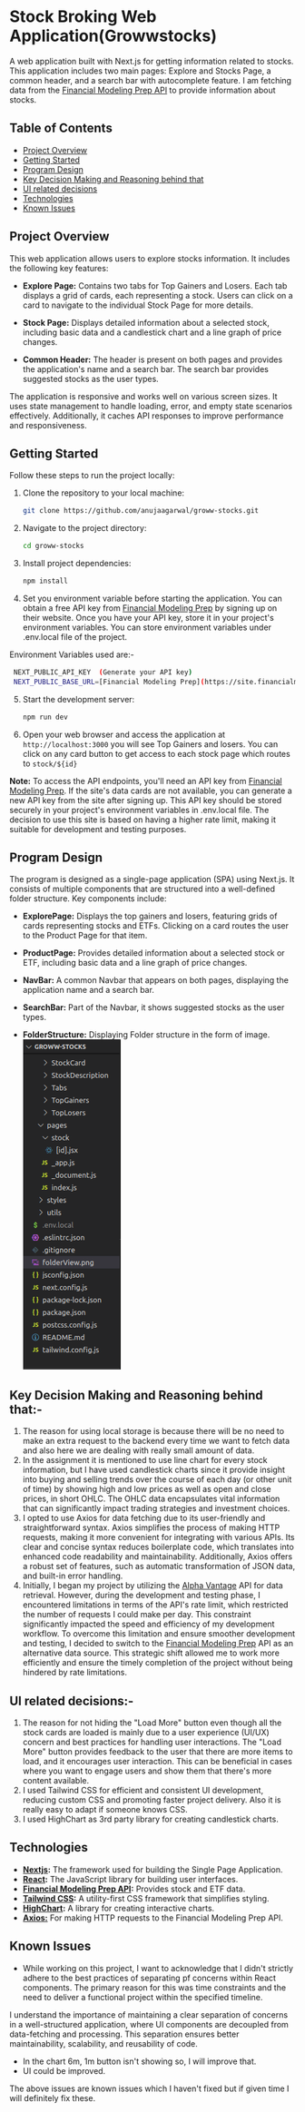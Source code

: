 # Stock Broking Web Application(Growwstocks)

A web application built with Next.js for getting information related to stocks. This application includes two main pages: Explore and Stocks Page, a common header, and a search bar with autocomplete feature. I am fetching data from the [Financial Modeling Prep API](https://site.financialmodelingprep.com/) to provide information about stocks.

## Table of Contents

- [Project Overview](#project-overview)
- [Getting Started](#getting-started)
- [Program Design](#program-design)
- [Key Decision Making and Reasoning behind that](#decisions)
- [UI related decisions](#ui)
- [Technologies](#technologies)
- [Known Issues](#known-issues)

## Project Overview

This web application allows users to explore stocks information. It includes the following key features:

- **Explore Page:** Contains two tabs for Top Gainers and Losers. Each tab displays a grid of cards, each representing a stock. Users can click on a card to navigate to the individual Stock Page for more details.

- **Stock Page:** Displays detailed information about a selected stock, including basic data and a candlestick chart and a line graph of price changes.

- **Common Header:** The header is present on both pages and provides the application's name and a search bar. The search bar provides suggested stocks as the user types.

The application is responsive and works well on various screen sizes. It uses state management to handle loading, error, and empty state scenarios effectively. Additionally, it caches API responses to improve performance and responsiveness.

## Getting Started

Follow these steps to run the project locally:

1. Clone the repository to your local machine:

   ```bash
   git clone https://github.com/anujaagarwal/groww-stocks.git
   ```

2. Navigate to the project directory:

   ```bash
   cd groww-stocks
   ```

3. Install project dependencies:

   ```bash
   npm install

   ```

4. Set you environment variable before starting the application. You can obtain a free API key from [Financial Modeling Prep](https://site.financialmodelingprep.com/) by signing up on their website. Once you have your API key, store it in your project's environment variables. You can store environment variables under .env.local file of the project.

Environment Variables used are:-

```bash
 NEXT_PUBLIC_API_KEY  (Generate your API key)
 NEXT_PUBLIC_BASE_URL=[Financial Modeling Prep](https://site.financialmodelingprep.com/)
```

5. Start the development server:

   ```bash
   npm run dev

   ```

6. Open your web browser and access the application at `http://localhost:3000` you will see Top Gainers and losers. You can click on any card button to get access to each stock page which routes to `stock/${id}`

**Note:** To access the API endpoints, you'll need an API key from [Financial Modeling Prep](https://site.financialmodelingprep.com/). If the site's data cards are not available, you can generate a new API key from the site after signing up. This API key should be stored securely in your project's environment variables in .env.local file. The decision to use this site is based on having a higher rate limit, making it suitable for development and testing purposes.

## Program Design

The program is designed as a single-page application (SPA) using Next.js. It consists of multiple components that are structured into a well-defined folder structure. Key components include:

- **ExplorePage:** Displays the top gainers and losers, featuring grids of cards representing stocks and ETFs. Clicking on a card routes the user to the Product Page for that item.

- **ProductPage:** Provides detailed information about a selected stock or ETF, including basic data and a line graph of price changes.

- **NavBar:** A common Navbar that appears on both pages, displaying the application name and a search bar.

- **SearchBar:** Part of the Navbar, it shows suggested stocks as the user types.

- **FolderStructure:** Displaying Folder structure in the form of image.
  ![Folder View](./FolderStructure.png "FolderView")

## Key Decision Making and Reasoning behind that:-

1. The reason for using local storage is because there will be no need to make an extra request to the backend every time we want to fetch data and also here we are dealing with really small amount of data.
2. In the assignment it is mentioned to use line chart for every stock information, but I have used candlestick charts since it provide insight into buying and selling trends over the course of each day (or other unit of time) by showing high and low prices as well as open and close prices, in short OHLC. The OHLC data encapsulates vital information that can significantly impact trading strategies and investment choices.
3. I opted to use Axios for data fetching due to its user-friendly and straightforward syntax. Axios simplifies the process of making HTTP requests, making it more convenient for integrating with various APIs. Its clear and concise syntax reduces boilerplate code, which translates into enhanced code readability and maintainability. Additionally, Axios offers a robust set of features, such as automatic transformation of JSON data, and built-in error handling.
4. Initially, I began my project by utilizing the [Alpha Vantage](https://www.alphavantage.co.) API for data retrieval. However, during the development and testing phase, I encountered limitations in terms of the API's rate limit, which restricted the number of requests I could make per day. This constraint significantly impacted the speed and efficiency of my development workflow.
   To overcome this limitation and ensure smoother development and testing, I decided to switch to the [Financial Modeling Prep](https://site.financialmodelingprep.com/) API as an alternative data source. This strategic shift allowed me to work more efficiently and ensure the timely completion of the project without being hindered by rate limitations.

## UI related decisions:-

1. The reason for not hiding the "Load More" button even though all the stock cards are loaded is mainly due to a user experience (UI/UX) concern and best practices for handling user interactions. The "Load More" button provides feedback to the user that there are more items to load, and it encourages user interaction. This can be beneficial in cases where you want to engage users and show them that there's more content available.
2. I used Tailwind CSS for efficient and consistent UI development, reducing custom CSS and promoting faster project delivery. Also it is really easy to adapt if someone knows CSS.
3. I used HighChart as 3rd party library for creating candlestick charts.

## Technologies

- **[Nextjs](https://nextjs.org/):** The framework used for building the Single Page Application.
- **[React](https://react.dev/):** The JavaScript library for building user interfaces.
- **[Financial Modeling Prep API](https://site.financialmodelingprep.com/):** Provides stock and ETF data.
- **[Tailwind CSS](https://tailwindcss.com/):** A utility-first CSS framework that simplifies styling.
- **[HighChart](https://www.highcharts.com/):** A library for creating interactive charts.
- **[Axios:](https://axios-http.com/docs/intro)** For making HTTP requests to the Financial Modeling Prep API.

## Known Issues

- While working on this project, I want to acknowledge that I didn't strictly adhere to the best practices of separating pf concerns within React components. The primary reason for this was time constraints and the need to deliver a functional project within the specified timeline.

I understand the importance of maintaining a clear separation of concerns in a well-structured application, where UI components are decoupled from data-fetching and processing. This separation ensures better maintainability, scalability, and reusability of code.

- In the chart 6m, 1m button isn't showing so, I will improve that.
- UI could be improved.

The above issues are known issues which I haven't fixed but if given time I will definitely fix these.
